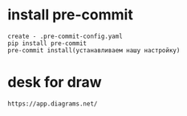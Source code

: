 # install pre-commit
    create - .pre-commit-config.yaml
    pip install pre-commit
    pre-commit install(устанавливаем нашу настройку)

# desk for draw
    https://app.diagrams.net/